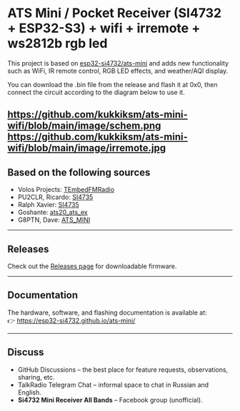 # ATS Mini / Pocket Receiver (SI4732 + ESP32-S3) + wifi + irremote + ws2812b rgb led

This project is based on [esp32-si4732/ats-mini](https://github.com/esp32-si4732/ats-mini) and adds new functionality such as WiFi, IR remote control, RGB LED effects, and weather/AQI display.

You can download the .bin file from the release and flash it at 0x0, then connect the circuit according to the diagram below to use it.

https://github.com/kukkiksm/ats-mini-wifi/blob/main/image/schem.png
https://github.com/kukkiksm/ats-mini-wifi/blob/main/image/irremote.jpg
---

## Based on the following sources

- Volos Projects: [TEmbedFMRadio](https://github.com/VolosR/TEmbedFMRadio)  
- PU2CLR, Ricardo: [SI4735](https://github.com/pu2clr/SI4735)  
- Ralph Xavier: [SI4735](https://github.com/ralphxavier/SI4735)  
- Goshante: [ats20_ats_ex](https://github.com/goshante/ats20_ats_ex)  
- G8PTN, Dave: [ATS_MINI](https://github.com/G8PTN/ATS_MINI)  

---

## Releases

Check out the [Releases page](../../releases) for downloadable firmware.

---

## Documentation

The hardware, software, and flashing documentation is available at:  
👉 https://esp32-si4732.github.io/ats-mini/

---

## Discuss

- GitHub Discussions – the best place for feature requests, observations, sharing, etc.  
- TalkRadio Telegram Chat – informal space to chat in Russian and English.  
- **Si4732 Mini Receiver All Bands** – Facebook group (unofficial).
